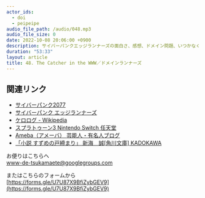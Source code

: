```yaml
---
actor_ids:
  - doi
  - peipeipe
audio_file_path: /audio/048.mp3
audio_file_size: 0
date: 2022-10-08 20:06:00 +0900
description: サイバーパンクエッジランナーズの面白さ、感想、ドメイン問題、いつかなくなるコンテンツ、スプラトゥーン3で味方について思うこと、小説版すずめの戸締まりネタバレなし感想について話しました。
duration: "53:33"
layout: article
title: 48. The Catcher in the WWW／ドメインランナーズ
---
```


## 関連リンク
- [サイバーパンク2077](https://www.cyberpunk.net/us/ja/)
- [サイバーパンク エッジランナーズ](https://www.cyberpunk.net/ja/edgerunners)
- [ケロログ - Wikipedia](https://ja.wikipedia.org/wiki/%E3%82%B1%E3%83%AD%E3%83%AD%E3%82%B0)
- [スプラトゥーン3  Nintendo Switch  任天堂](https://www.nintendo.co.jp/switch/av5ja/index.html)
- [Ameba（アメーバ）  芸能人・有名人ブログ](https://official.ameba.jp/)
- [「小説 すずめの戸締まり」 新海　誠[角川文庫]  KADOKAWA](https://www.kadokawa.co.jp/product/322203001170/)


お便りはこちらへ<br/>
www-de-tsukamaete@googlegroups.com


またはこちらのフォームから<br/>
[https://forms.gle/U7U87X9BfiZybGEV9](https://forms.gle/U7U87X9BfiZybGEV9)